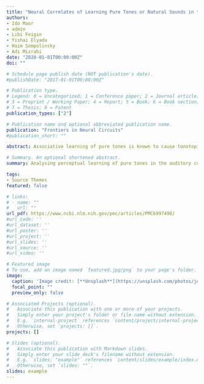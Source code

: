 ```yaml
---
title: "Neural Correlates of Learning Pure Tones or Natural Sounds in the Auditory Cortex"
authors:
- Ido Maor
- admin
- Libi Feigin
- Yishai Elyada
- Haim Sompolinsky
- Adi Mizrahi
date: "2020-01-01T00:00:00Z"
doi: ""

# Schedule page publish date (NOT publication's date).
#publishDate: "2017-01-01T00:00:00Z"

# Publication type.
# Legend: 0 = Uncategorized; 1 = Conference paper; 2 = Journal article;
# 3 = Preprint / Working Paper; 4 = Report; 5 = Book; 6 = Book section;
# 7 = Thesis; 8 = Patent
publication_types: ["2"]

# Publication name and optional abbreviated publication name.
publication: "Frontiers in Neural Circuits"
#publication_short: ""

abstract: Associative learning of pure tones is known to cause tonotopic map expansion in the auditory cortex (ACx), but the function this plasticity sub-serves is unclear. We developed an automated training platform called the Educage, which was used to train mice on a go/no go auditory discrimination task to their perceptual limits, for difficult discriminations among pure tones or natural sounds. Spiking responses of excitatory and inhibitory parvalbumin (PV+) L2/3 neurons in mouse ACx revealed learning-induced overrepresentation of the learned frequencies, as expected from previous literature. The coordinated plasticity of excitatory and inhibitory neurons supports a role for PV+ neurons in homeostatic maintenance of excitation–inhibition balance within the circuit. Using a novel computational model to study auditory tuning curves, we show that overrepresentation of the learned tones does not necessarily improve discrimination performance of the network to these tones. In a separate set of experiments, we trained mice to discriminate among natural sounds. Perceptual learning of natural sounds induced “sparsening” and decorrelation of the neural response, consequently improving discrimination of these complex sounds. This signature of plasticity in A1 highlights its role in coding natural sounds. 

# Summary. An optional shortened abstract.
summary: Analysing perceptual learning of pure tones in the auditory cortex. Using a novel computational model, we show that overrepresentation of the learned tones does not improve along the training.

tags:
- Source Themes
featured: false

# links:
# - name: ""
#   url: ""
url_pdf: https://www.ncbi.nlm.nih.gov/pmc/articles/PMC6997498/
#url_code: ''
#url_dataset: ''
#url_poster: ''
#url_project: ''
#url_slides: ''
#url_source: ''
#url_video: ''

# Featured image
# To use, add an image named `featured.jpg/png` to your page's folder. 
image:
  caption: 'Image credit: [**Unsplash**](https://unsplash.com/photos/jdD8gXaTZsc)'
  focal_point: ""
  preview_only: false

# Associated Projects (optional).
#   Associate this publication with one or more of your projects.
#   Simply enter your project's folder or file name without extension.
#   E.g. `internal-project` references `content/project/internal-project/index.md`.
#   Otherwise, set `projects: []`.
projects: []

# Slides (optional).
#   Associate this publication with Markdown slides.
#   Simply enter your slide deck's filename without extension.
#   E.g. `slides: "example"` references `content/slides/example/index.md`.
#   Otherwise, set `slides: ""`.
slides: example
---
```


